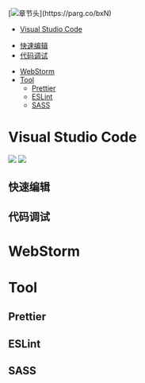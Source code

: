 [![章节头]("https://parg.co/UG3")](﻿https://parg.co/bxN) 
 - [Visual Studio Code](#visual-studio-code)
  * [快速编辑](#%E5%BF%AB%E9%80%9F%E7%BC%96%E8%BE%91)
  * [代码调试](#%E4%BB%A3%E7%A0%81%E8%B0%83%E8%AF%95)
- [WebStorm](#webstorm)
- [Tool](#tool)
  * [Prettier](#prettier)
  * [ESLint](#eslint)
  * [SASS](#sass) 





# Visual Studio Code


![](https://coding.net/u/hoteam/p/Cache/git/raw/master/2017/8/2/keyboard-shortcuts-macos.jpg)
![](https://coding.net/u/hoteam/p/Cache/git/raw/master/2017/8/2/keyboard-shortcuts-windows.jpg) 


## 快速编辑


## 代码调试




# WebStorm


# Tool


## Prettier


## ESLint


## SASS
